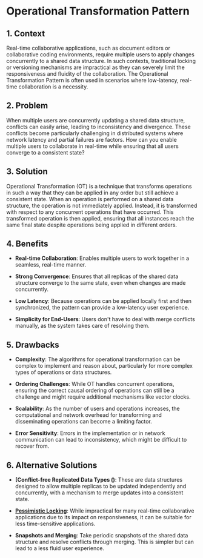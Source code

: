 # Operational Transformation Pattern


## 1. Context

Real-time collaborative applications, such as document editors or collaborative coding environments, require multiple users to apply changes concurrently to a shared data structure. In such contexts, traditional locking or versioning mechanisms are impractical as they can severely limit the responsiveness and fluidity of the collaboration. The Operational Transformation Pattern is often used in scenarios where low-latency, real-time collaboration is a necessity.


## 2. Problem

When multiple users are concurrently updating a shared data structure, conflicts can easily arise, leading to inconsistency and divergence. These conflicts become particularly challenging in distributed systems where network latency and partial failures are factors. How can you enable multiple users to collaborate in real-time while ensuring that all users converge to a consistent state?


## 3. Solution

Operational Transformation (OT) is a technique that transforms operations in such a way that they can be applied in any order but still achieve a consistent state. When an operation is performed on a shared data structure, the operation is not immediately applied. Instead, it is transformed with respect to any concurrent operations that have occurred. This transformed operation is then applied, ensuring that all instances reach the same final state despite operations being applied in different orders.


## 4. Benefits

- **Real-time Collaboration**: Enables multiple users to work together in a seamless, real-time manner.

- **Strong Convergence**: Ensures that all replicas of the shared data structure converge to the same state, even when changes are made concurrently.

- **Low Latency**: Because operations can be applied locally first and then synchronized, the pattern can provide a low-latency user experience.

- **Simplicity for End-Users**: Users don't have to deal with merge conflicts manually, as the system takes care of resolving them.


## 5. Drawbacks

- **Complexity**: The algorithms for operational transformation can be complex to implement and reason about, particularly for more complex types of operations or data structures.

- **Ordering Challenges**: While OT handles concurrent operations, ensuring the correct causal ordering of operations can still be a challenge and might require additional mechanisms like vector clocks.

- **Scalability**: As the number of users and operations increases, the computational and network overhead for transforming and disseminating operations can become a limiting factor.

- **Error Sensitivity**: Errors in the implementation or in network communication can lead to inconsistency, which might be difficult to recover from.


## 6. Alternative Solutions

- **[Conflict-free Replicated Data Types ()**: These are data structures designed to allow multiple replicas to be updated independently and concurrently, with a mechanism to merge updates into a consistent state.

- **[Pessimistic Locking](./Pessimistic%20Locking.md)**: While impractical for many real-time collaborative applications due to its impact on responsiveness, it can be suitable for less time-sensitive applications.

- **Snapshots and Merging**: Take periodic snapshots of the shared data structure and resolve conflicts through merging. This is simpler but can lead to a less fluid user experience.

